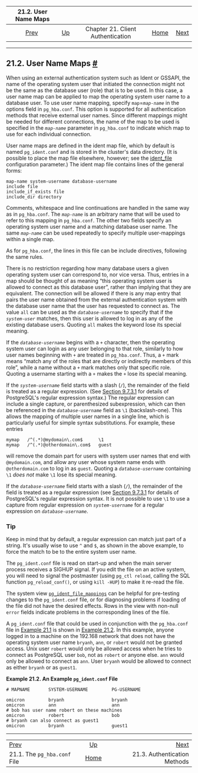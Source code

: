 <!--?xml version="1.0" encoding="UTF-8" standalone="no"?-->

|                     21.2. User Name Maps                    |                                                                      |                                   |                                                       |                                                           |
| :---------------------------------------------------------: | :------------------------------------------------------------------- | :-------------------------------: | ----------------------------------------------------: | --------------------------------------------------------: |
| [Prev](auth-pg-hba-conf.html "21.1. The pg_hba.conf File")  | [Up](client-authentication.html "Chapter 21. Client Authentication") | Chapter 21. Client Authentication | [Home](index.html "PostgreSQL 17devel Documentation") |  [Next](auth-methods.html "21.3. Authentication Methods") |

***

## 21.2. User Name Maps [#](#AUTH-USERNAME-MAPS)

[]()

When using an external authentication system such as Ident or GSSAPI, the name of the operating system user that initiated the connection might not be the same as the database user (role) that is to be used. In this case, a user name map can be applied to map the operating system user name to a database user. To use user name mapping, specify `map`=*`map-name`* in the options field in `pg_hba.conf`. This option is supported for all authentication methods that receive external user names. Since different mappings might be needed for different connections, the name of the map to be used is specified in the *`map-name`* parameter in `pg_hba.conf` to indicate which map to use for each individual connection.

User name maps are defined in the ident map file, which by default is named `pg_ident.conf`[]() and is stored in the cluster's data directory. (It is possible to place the map file elsewhere, however; see the [ident\_file](runtime-config-file-locations.html#GUC-IDENT-FILE) configuration parameter.) The ident map file contains lines of the general forms:

    map-name system-username database-username
    include file
    include_if_exists file
    include_dir directory

Comments, whitespace and line continuations are handled in the same way as in `pg_hba.conf`. The *`map-name`* is an arbitrary name that will be used to refer to this mapping in `pg_hba.conf`. The other two fields specify an operating system user name and a matching database user name. The same *`map-name`* can be used repeatedly to specify multiple user-mappings within a single map.

As for `pg_hba.conf`, the lines in this file can be include directives, following the same rules.

There is no restriction regarding how many database users a given operating system user can correspond to, nor vice versa. Thus, entries in a map should be thought of as meaning “this operating system user is allowed to connect as this database user”, rather than implying that they are equivalent. The connection will be allowed if there is any map entry that pairs the user name obtained from the external authentication system with the database user name that the user has requested to connect as. The value `all` can be used as the *`database-username`* to specify that if the *`system-user`* matches, then this user is allowed to log in as any of the existing database users. Quoting `all` makes the keyword lose its special meaning.

If the *`database-username`* begins with a `+` character, then the operating system user can login as any user belonging to that role, similarly to how user names beginning with `+` are treated in `pg_hba.conf`. Thus, a `+` mark means “match any of the roles that are directly or indirectly members of this role”, while a name without a `+` mark matches only that specific role. Quoting a username starting with a `+` makes the `+` lose its special meaning.

If the *`system-username`* field starts with a slash (`/`), the remainder of the field is treated as a regular expression. (See [Section 9.7.3.1](functions-matching.html#POSIX-SYNTAX-DETAILS "9.7.3.1. Regular Expression Details") for details of PostgreSQL's regular expression syntax.) The regular expression can include a single capture, or parenthesized subexpression, which can then be referenced in the *`database-username`* field as `\1` (backslash-one). This allows the mapping of multiple user names in a single line, which is particularly useful for simple syntax substitutions. For example, these entries

    mymap   /^(.*)@mydomain\.com$      \1
    mymap   /^(.*)@otherdomain\.com$   guest

will remove the domain part for users with system user names that end with `@mydomain.com`, and allow any user whose system name ends with `@otherdomain.com` to log in as `guest`. Quoting a *`database-username`* containing `\1` *does not* make `\1` lose its special meaning.

If the *`database-username`* field starts with a slash (`/`), the remainder of the field is treated as a regular expression (see [Section 9.7.3.1](functions-matching.html#POSIX-SYNTAX-DETAILS "9.7.3.1. Regular Expression Details") for details of PostgreSQL's regular expression syntax. It is not possible to use `\1` to use a capture from regular expression on *`system-username`* for a regular expression on *`database-username`*.

### Tip

Keep in mind that by default, a regular expression can match just part of a string. It's usually wise to use `^` and `$`, as shown in the above example, to force the match to be to the entire system user name.

The `pg_ident.conf` file is read on start-up and when the main server process receives a SIGHUP[]() signal. If you edit the file on an active system, you will need to signal the postmaster (using `pg_ctl reload`, calling the SQL function `pg_reload_conf()`, or using `kill -HUP`) to make it re-read the file.

The system view [`pg_ident_file_mappings`](view-pg-ident-file-mappings.html "54.10. pg_ident_file_mappings") can be helpful for pre-testing changes to the `pg_ident.conf` file, or for diagnosing problems if loading of the file did not have the desired effects. Rows in the view with non-null `error` fields indicate problems in the corresponding lines of the file.

A `pg_ident.conf` file that could be used in conjunction with the `pg_hba.conf` file in [Example 21.1](auth-pg-hba-conf.html#EXAMPLE-PG-HBA.CONF "Example 21.1. Example pg_hba.conf Entries") is shown in [Example 21.2](auth-username-maps.html#EXAMPLE-PG-IDENT.CONF "Example 21.2. An Example pg_ident.conf File"). In this example, anyone logged in to a machine on the 192.168 network that does not have the operating system user name `bryanh`, `ann`, or `robert` would not be granted access. Unix user `robert` would only be allowed access when he tries to connect as PostgreSQL user `bob`, not as `robert` or anyone else. `ann` would only be allowed to connect as `ann`. User `bryanh` would be allowed to connect as either `bryanh` or as `guest1`.

**Example 21.2. An Example `pg_ident.conf` File**

    # MAPNAME       SYSTEM-USERNAME         PG-USERNAME

    omicron         bryanh                  bryanh
    omicron         ann                     ann
    # bob has user name robert on these machines
    omicron         robert                  bob
    # bryanh can also connect as guest1
    omicron         bryanh                  guest1

***

|                                                             |                                                                      |                                                           |
| :---------------------------------------------------------- | :------------------------------------------------------------------: | --------------------------------------------------------: |
| [Prev](auth-pg-hba-conf.html "21.1. The pg_hba.conf File")  | [Up](client-authentication.html "Chapter 21. Client Authentication") |  [Next](auth-methods.html "21.3. Authentication Methods") |
| 21.1. The `pg_hba.conf` File                                |         [Home](index.html "PostgreSQL 17devel Documentation")        |                              21.3. Authentication Methods |
